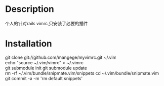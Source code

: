 # Description
  个人的针对rails vimrc,只安装了必要的插件

# Installation
git clone git://github.com/mangege/myvimrc.git ~/.vim  
echo "source ~/.vim/vimrc" > ~/.vimrc  
git submodule init 
git submodule update  
rm -rf ~/.vim/bundle/snipmate.vim/snippets
cd ~/.vim/bundle/snipmate.vim
git commit -a -m 'rm default snippets'
